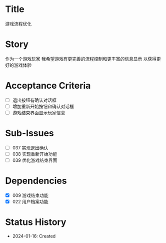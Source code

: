 # Title
游戏流程优化

# Story
作为一个游戏玩家
我希望游戏有更完善的流程控制和更丰富的信息显示
以获得更好的游戏体验

# Acceptance Criteria
- [ ] 退出按钮有确认对话框
- [ ] 增加重新开始按钮和确认对话框
- [ ] 游戏结束界面显示玩家信息

# Sub-Issues
- [ ] 037 实现退出确认
- [ ] 038 实现重新开始功能
- [ ] 039 优化游戏结束界面

# Dependencies
- [x] 009 游戏结束功能
- [x] 022 用户档案功能

# Status History
- 2024-01-16: Created
